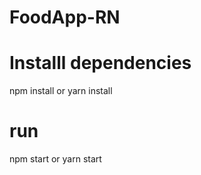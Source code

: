 # FoodApp-RN

# Installl dependencies

npm install or yarn install

# run

npm start or yarn start


